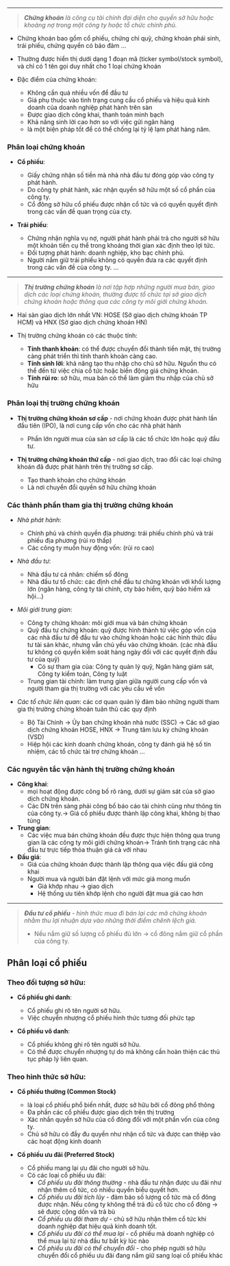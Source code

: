 ----

> _**Chứng khoán** là công cụ tài chính đại diện cho quyền sở hữu hoặc khoảng nợ trong một công ty hoặc tổ chức chính phủ._

* Chứng khoán bao gồm cổ phiếu, chứng chỉ quỹ, chứng khoán phái sinh, trái phiếu, chứng quyền có bảo đảm ...

* Thường được hiển thị dưới dạng 1 đoạn mã (ticker symbol/stock symbol), và chỉ có 1 tên gọi duy nhất cho 1 loại chứng khoán

* Đặc điểm của chứng khoán:
  * Không cần quá nhiều vốn để đầu tư
  * Giá phụ thuộc vào tình trạng cung cầu cổ phiếu và hiệu quả kinh doanh của doanh nghiệp phát hành trên sàn
  * Được giao dịch công khai, thanh toán minh bạch
  * Khả năng sinh lời cao hơn so với việc gửi ngân hàng
  * là một biện pháp tốt để có thể chống lại tỷ lệ lạm phát hàng năm.

### Phân loại chứng khoán

* **Cổ phiếu**:
  * Giấy chứng nhận số tiền mà nhà nhà đầu tư đóng góp vào công ty phát hành.
  * Do công ty phát hành, xác nhận quyền sở hữu một số cổ phần của công ty.
  * Cổ đông sở hữu cổ phiếu được nhận cổ tức và có quyền quyết định trong các vấn đề quan trọng của cty.

* **Trái phiếu**:
  * Chứng nhận nghĩa vụ nợ, người phát hành phải trả cho người sở hữu một khoản tiền cụ thể trong khoảng thời gian xác định theo lợi tức.
  * Đối tượng phát hành: doanh nghiệp, kho bạc chính phủ.
  * Người nắm giữ trái phiếu không có quyền đưa ra các quyết định trong các vấn đề của công ty.
 ...

----

> _**Thị trường chứng khoán** là nơi tập hợp những người mua bán, giao dịch các loại chứng khoán, thường được tổ chức tại sở giao dịch chứng khoán hoặc thông qua các công ty môi giới chứng khoán._

* Hai sàn giao dịch lớn nhất VN: HOSE (Sở  giao dịch chứng khoán TP HCM) và HNX (Sở giao dịch chứng khoán HN)

* Thị trường chứng khoán có các thuộc tính:
  * **Tính thanh khoản**: có thể được chuyển đổi thành tiền mặt, thị trường càng phát triển thì tính thanh khoản càng cao.
  * **Tính sinh lời**: khả năng tạo thu nhập cho chủ sở hữu. Nguồn thu có thể đến từ việc chia cổ tức hoặc biến động giá chứng khoán.
  * **Tính rủi ro**: sở hữu, mua bán có thể làm giảm thu nhập của chủ sở hữu
 
### Phân loại thị trường chứng khoán
* **Thị trường chứng khoán sơ cấp** - nơi chứng khoán được phát hành lần đầu tiên (IPO), là nơi cung cấp vốn cho các nhà phát hành
  * Phần lớn người mua của sàn sơ cấp là các tổ chức lớn hoặc quỹ đầu tư.

* **Thị trường chứng khoán thứ cấp** - nơi giao dịch, trao đổi các loại chứng khoán đã được phát hành trên thị trường sơ cấp.
  * Tạo thanh khoản cho chứng khoán
  * Là nơi chuyển đổi quyền sở hữu chứng khoán

### Các thành phần tham gia thị trường chứng khoán
* _Nhà phát hành_:
  * Chính phủ và chính quyền địa phương: trái phiếu chính phủ và trái phiếu địa phương (rủi ro thấp)
  * Các công ty muốn huy động vốn: (rủi ro cao)

* _Nhà đầu tư_:
  * Nhà đầu tư cá nhân: chiếm số đông
  * Nhà đầu tư tổ chức: các định chế đầu tư chứng khoán với khối lượng lớn (ngân hàng, công ty tài chính, cty bảo hiểm, quỹ bảo hiểm xã hội...)

* _Môi giới trung gian_:
  * Công ty chứng khoán: môi giới mua và bán chứng khoán
  * Quỹ đầu tư chứng khoán: quỹ được hình thành từ việc góp vốn của các nhà đầu tư để đầu tư vào chứng khoán hoặc các hình thức đầu tư tài sản khác, nhưng vẫn chủ yếu vào chứng khoán. (các nhà đầu tư không có quyền kiểm soát hàng ngày đối với các quyết định đầu tư của quỹ)
    * Có sự tham gia của: Công ty quản lý quỹ, Ngân hàng giám sát, Công ty kiểm toán, Công ty luật
  * Trung gian tài chính: làm trung gian giữa người cung cấp vốn và người tham gia thị trường với các yêu cầu về vốn

* _Các tổ chức liên quan_: các cơ quan quản lý đảm bảo những người tham gia thị trường chứng khoán tuân thủ các quy định
  * Bộ Tài Chính -> Ủy ban chứng khoán nhà nước (SSC) -> Các sở giao dịch chứng khoán HOSE, HNX -> Trung tâm lưu ký chứng khoán (VSD)
  * Hiệp hội các kinh doanh chứng khoán, công ty đánh giá hệ số tín nhiệm, các tổ chức tài trợ chứng khoán ...

### Các nguyên tắc vận hành thị trường chứng khoán
* **Công khai**:
  * mọi hoạt động được công bố rõ ràng, dưới sự giám sát của sở giao dịch chứng khoán.
  * Các DN trên sàng phải công bố báo cáo tài chính cũng như thông tin của công ty.-> Giá cổ phiếu được thành lập công khai, không bị thao túng
* **Trung gian**:
  * Các việc mua bán chứng khoán đều được thực hiện thông qua trung gian là các công ty môi giới chứng khoán-> Tránh tình trạng các nhà đầu tư trực tiếp thỏa thuận giá cả với nhau
* **Đấu giá**:
  * Giá của chứng khoán được thành lập thông qua việc đấu giá công khai
  * Người mua và người bán đặt lệnh với mức giá mong muốn
    * Giá khớp nhau -> giao dịch
    * Hệ thống ưu tiên khớp lệnh cho người đặt mua giá cao hơn

----
> _**Đầu tư cổ phiếu** - hình thức mua đi bán lại các mã chứng khoán nhằm thu lợi nhuận dựa vào những thời điểm chênh lệch giá._
> * Nếu nắm giữ số lượng cổ phiếu đủ lớn -> cổ đông nắm giữ cổ phần của công ty.

## Phân loại cổ phiếu
### Theo đối tượng sở hữu:
* **Cổ phiếu ghi danh**: 
  * Cổ phiếu ghi rõ tên người sở hữu.
  * Việc chuyển nhượng cổ phiếu hình thức tương đối phức tạp

* **Cổ phiếu vô danh**: 
  * Cổ phiếu không ghi rõ tên người sở hữu.
  * Có thể được chuyển nhượng tự do mà không cần hoàn thiện các thủ tục pháp lý liên quan.

### Theo hình thức sở hữu:
* **Cổ phiếu thường (Common Stock)**
  * là loại cổ phiếu phổ biến nhất, được sở hữu bởi cổ đông phổ thông
  * Đa phần các cổ phiếu được giao dịch trên thị trường
  * Xác nhần quyền sở hữu của cổ đông đối với một phần vốn của công ty.
  * Chủ sở hữu có đầy đu quyền như nhận cổ tức và được can thiệp vào các hoạt động kinh doanh

* **Cổ phiếu ưu đãi (Preferred Stock)**
  * Cổ phiếu mang lại ưu đãi cho người sở hữu.
  * Có các loại cổ phiếu ưu đãi:
    * _Cổ phiếu ưu đãi thông thường_ - nhà đầu tư nhận được ưu đãi như nhận thêm cổ tức, có nhiều quyền biểu quyết hơn.
    * _Cổ phiếu ưu đãi tích lũy_ - đảm bảo số lượng cổ tức mà cổ đông được nhận. Nếu công ty không thể trả đủ cổ tức cho cổ đông -> sẽ được cộng dồn và trả bù
    * _Cổ phiếu ưu đãi tham dự_ - chủ sỡ hữu nhận thêm cổ tức khi doanh nghiệp đạt hiệu quả kinh doanh tốt.
    * _Cổ phiếu ưu đãi có thể mua lại_ - cổ phiếu mà doanh nghiệp có thể mua lại từ nhà đầu tư bất kỳ lúc nào
    * _Cổ phiếu ưu đãi có thể chuyển đổi_ - cho phép người sở hữu chuyển đổi cổ phiếu ưu đãi đang nắm giữ sang loại cổ phiếu khác

